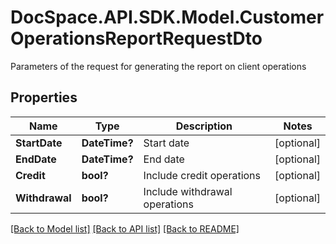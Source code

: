# DocSpace.API.SDK.Model.CustomerOperationsReportRequestDto
Parameters of the request for generating the report on client operations

## Properties

Name | Type | Description | Notes
------------ | ------------- | ------------- | -------------
**StartDate** | **DateTime?** | Start date | [optional] 
**EndDate** | **DateTime?** | End date | [optional] 
**Credit** | **bool?** | Include credit operations | [optional] 
**Withdrawal** | **bool?** | Include withdrawal operations | [optional] 

[[Back to Model list]](../README.md#documentation-for-models) [[Back to API list]](../README.md#documentation-for-api-endpoints) [[Back to README]](../README.md)

